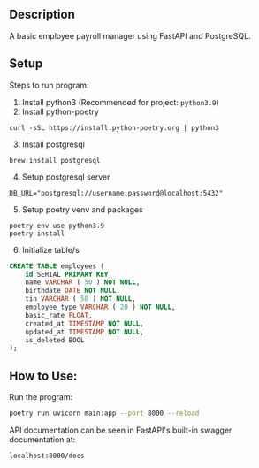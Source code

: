 ## Description
A basic employee payroll manager using FastAPI and PostgreSQL.

## Setup

Steps to run program:
1. Install python3 (Recommended for project: `python3.9`)
2. Install python-poetry
```
curl -sSL https://install.python-poetry.org | python3
```
3. Install postgresql
```
brew install postgresql
```

4. Setup postgresql server
```env
DB_URL="postgresql://username:password@localhost:5432"
```

5. Setup poetry venv and packages
```
poetry env use python3.9
poetry install
```

6. Initialize table/s
```SQL
CREATE TABLE employees (
	id SERIAL PRIMARY KEY,
	name VARCHAR ( 50 ) NOT NULL,
	birthdate DATE NOT NULL,
	tin VARCHAR ( 50 ) NOT NULL,
	employee_type VARCHAR ( 20 ) NOT NULL,
	basic_rate FLOAT,
	created_at TIMESTAMP NOT NULL,
	updated_at TIMESTAMP NOT NULL,
	is_deleted BOOL
);
```

## How to Use:
Run the program:
```bash
poetry run uvicorn main:app --port 8000 --reload
```

API documentation can be seen in FastAPI's built-in swagger documentation at:
```
localhost:8000/docs
```
